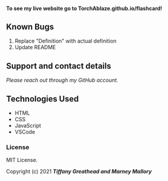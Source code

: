 #### To see my live website go to TorchAblaze.github.io/flashcard!

## Known Bugs

1. Replace "Definition" with actual definition
2. Update README

## Support and contact details

_Please reach out through my GitHub account._

## Technologies Used

- HTML
- CSS
- JavaScript
- VSCode

### License

MIT License.

Copyright (c) 2021 **_Tiffany Greathead and Marney Mallory_**
